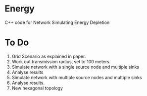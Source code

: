 # Energy
C++ code for Network Simulating Energy Depletion

# To Do
1.  Grid Scenario as explained in paper.
2.  Work out transmission radius, set to 100 meters.
3.  Simulate network with a single source node and multiple sinks
4.  Analyse results
5.  Simulate network with multiple source nodes and multiple sinks
6.  Analyse results.
7.  New hexagonal topology

